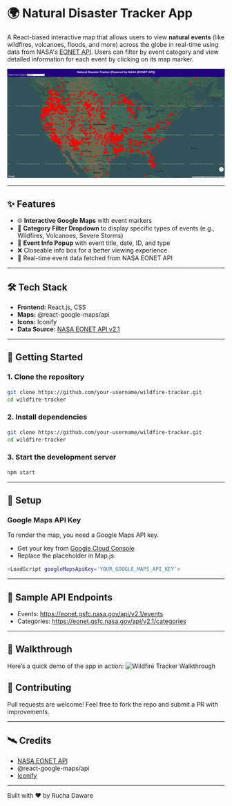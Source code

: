 # 🌍 Natural Disaster Tracker App 

A React-based interactive map that allows users to view **natural events** (like wildfires, volcanoes, floods, and more) across the globe in real-time using data from NASA's [EONET API](https://eonet.gsfc.nasa.gov/). Users can filter by event category and view detailed information for each event by clicking on its map marker.

![App Screenshot](./public/WildfireTrackerApp.png) <!-- Optional: Add a real screenshot -->

---

## ✨ Features

- 🌐 **Interactive Google Maps** with event markers
- 🔎 **Category Filter Dropdown** to display specific types of events (e.g., Wildfires, Volcanoes, Severe Storms)
- 🧭 **Event Info Popup** with event title, date, ID, and type
- ❌ Closeable info box for a better viewing experience
- 🔄 Real-time event data fetched from NASA EONET API

---

## 🛠 Tech Stack

- **Frontend:** React.js, CSS
- **Maps:** @react-google-maps/api
- **Icons:** Iconify
- **Data Source:** [NASA EONET API v2.1](https://eonet.gsfc.nasa.gov/api/v2.1/events)

---

## 🚀 Getting Started

### 1. Clone the repository

```bash
git clone https://github.com/your-username/wildfire-tracker.git
cd wildfire-tracker
```

### 2. Install dependencies

```bash
git clone https://github.com/your-username/wildfire-tracker.git
cd wildfire-tracker
```

### 3. Start the development server
```bash
npm start
```
---

## 🔑 Setup
### Google Maps API Key

To render the map, you need a Google Maps API key.
- Get your key from [Google Cloud Console](https://console.cloud.google.com/)
- Replace the placeholder in Map.js:
```bash
<LoadScript googleMapsApiKey='YOUR_GOOGLE_MAPS_API_KEY'>

```
---

## 🧪 Sample API Endpoints
- Events: https://eonet.gsfc.nasa.gov/api/v2.1/events
- Categories: https://eonet.gsfc.nasa.gov/api/v2.1/categories

---

## 🎥 Walkthrough
Here’s a quick demo of the app in action:
![Wildfire Tracker Walkthrough](./public/WildfireTrackerApp.gif)

## 🤝 Contributing
Pull requests are welcome! Feel free to fork the repo and submit a PR with improvements.

---

## 🛰️ Credits
- [NASA EONET API](https://eonet.gsfc.nasa.gov/)
- @react-google-maps/api
- [Iconify](https://iconify.design/)

---

Built with ❤️ by Rucha Daware
